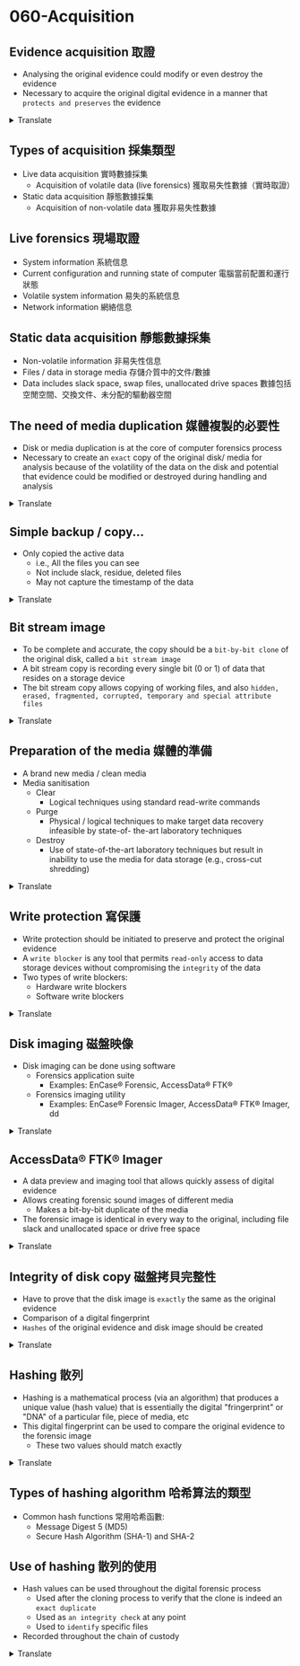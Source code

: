 # 060-Acquisition

## Evidence acquisition 取證

* Analysing the original evidence could modify or even destroy the evidence
* Necessary to acquire the original digital evidence in a manner that `protects and preserves` the evidence
<details>
<summary>Translate</summary>
<p>

* 分析原始證據可能會修改甚至破壞證據
* 必須以`保護和保存`證據的方式獲取原始數字證據
</p>
</details>  

## Types of acquisition 採集類型

* Live data acquisition 實時數據採集
  + Acquisition of volatile data (live forensics) 獲取易失性數據（實時取證）
* Static data acquisition 靜態數據採集
  + Acquisition of non-volatile data 獲取非易失性數據

## Live forensics 現場取證

* System information 系統信息
* Current configuration and running state of computer 電腦當前配置和運行狀態
* Volatile system information 易失的系統信息
* Network information 網絡信息

## Static data acquisition 靜態數據採集

* Non-volatile information 非易失性信息
* Files / data in storage media 存儲介質中的文件/數據
* Data includes slack space, swap files, unallocated drive spaces 數據包括空閒空間、交換文件、未分配的驅動器空間

## The need of media duplication 媒體複製的必要性

* Disk or media duplication is at the core of computer forensics process
* Necessary to create an `exact` copy of the original disk/ media for analysis because of the volatility of the data on the disk and potential that evidence could be modified or destroyed during handling and analysis
<details>
<summary>Translate</summary>
<p>

* 磁盤或媒體複製是計算機取證過程的核心
* 必須創建原始磁盤/媒體的`精確`副本以供分析, 因為磁盤上數據的易失性以及在處理和分析過程中證據可能被修改或破壞的可能性
</p>
</details>  

## Simple backup / copy...

* Only copied the active data
  + i.e., All the files you can see
  + Not include slack, residue, deleted files
  + May not capture the timestamp of the data
<details>
<summary>Translate</summary>
<p>

* 只複製活動數據
   * 即, 您可以看到的所有文件
   * 不包括鬆弛、殘留、刪除的文件
   * 可能無法捕獲數據的時間戳
</p>
</details> 

## Bit stream image

* To be complete and accurate, the copy should be a `bit-by-bit clone` of the original disk, called a `bit stream image`
* A bit stream copy is recording every single bit (0 or 1) of data that resides on a storage device
* The bit stream copy allows copying of working files, and also `hidden, erased, fragmented, corrupted, temporary and special attribute files`
<details>
<summary>Translate</summary>
<p>

* 為了完整和準確, 副本應該是原始磁盤的`逐位克隆`, 稱為`位流圖像`
* 位流副本記錄駐留在存儲設備上的數據的每一位（0 或 1）
* 比特流複製允許複製工作文件, 也允許複製`隱藏、擦除、碎片化、損壞、臨時和特殊屬性文件`
</p>
</details> 

## Preparation of the media 媒體的準備

* A brand new media / clean media
* Media sanitisation
  + Clear
    - Logical techniques using standard read-write commands
  + Purge
    - Physical / logical techniques to make target data recovery infeasible by state-of- the-art laboratory techniques
  + Destroy
    - Use of state-of-the-art laboratory techniques but result in inability to use the media for data storage (e.g., cross-cut shredding)
<details>
<summary>Translate</summary>
<p>

* 全新的媒體/乾淨的媒體
* 媒體消毒
   * 清除

     - 使用標準讀寫命令的邏輯技術

   * 清除

     - 通過最先進的實驗室技術使目標數據恢復不可行的物理/邏輯技術

   * 破壞

     - 使用最先進的實驗室技術, 但導致無法使用介質進行數據存儲（例如, 橫切切碎）

</p>
</details> 

## Write protection 寫保護

* Write protection should be initiated to preserve and protect the original evidence
* A `write blocker` is any tool that permits `read-only` access to data storage devices without compromising the `integrity` of the data
* Two types of write blockers:
  + Hardware write blockers
  + Software write blockers
<details>
<summary>Translate</summary>
<p>

* 應啟動寫保護以保存和保護原始證據
* `寫阻止程序`是允許對數據存儲設備進行`只讀`訪問而不損害數據`完整性`的任何工具
* 兩種寫攔截器：
   * 硬件寫攔截器
   * 軟件寫攔截器 
</p>
</details> 

## Disk imaging 磁盤映像

* Disk imaging can be done using software
  + Forensics application suite
    - Examples: EnCase® Forensic, AccessData® FTK®
  + Forensics imaging utility
    - Examples: EnCase® Forensic Imager, AccessData® FTK® Imager, dd
<details>
<summary>Translate</summary>
<p>

* 磁盤映像可以使用軟件完成
   * 取證應用套件

     - 示例：EnCase® Forensic, AccessData® FTK®

   * 取證成像實用程序

     - 示例：EnCase® Forensic Imager, AccessData® FTK® Imager, dd

</p>
</details> 

## AccessData® FTK® Imager

* A data preview and imaging tool that allows quickly assess of digital evidence
* Allows creating forensic sound images of different media
  + Makes a bit-by-bit duplicate of the media
* The forensic image is identical in every way to the original, including file slack and unallocated space or drive free space
<details>
<summary>Translate</summary>
<p>

* 一種數據預覽和成像工具, 可以快速評估數字證據
* 允許創建不同媒體的法醫聲像
   * 逐位複制媒體
* 取證圖像在各方面都與原始圖像相同, 包括文件鬆弛和未分配空間或驅動器可用空間
</p>
</details> 

## Integrity of disk copy 磁盤拷貝完整性

* Have to prove that the disk image is `exactly` the same as the original evidence
* Comparison of a digital fingerprint
* `Hashes` of the original evidence and disk image should be created
<details>
<summary>Translate</summary>
<p>

* 必須證明磁盤映像與原始證據`完全`相同
* 數字指紋的比較
* 應創建原始證據和磁盤映像的`哈希值`
</p>
</details> 

## Hashing 散列

* Hashing is a mathematical process (via an algorithm) that produces a unique value (hash value) that is essentially the digital "fringerprint" or "DNA" of a particular file, piece of media, etc
* This digital fingerprint can be used to compare the original evidence to the forensic image
  + These two values should match exactly
<details>
<summary>Translate</summary>
<p>

* 散列是一個數學過程（通過算法）, 它產生一個獨特的值（散列值）, 它本質上是特定文件、媒體等的數字“邊緣印記”或“DNA”
* 此數字指紋可用於將原始證據與法醫圖像進行比較
   * 這兩個值應該完全匹配
</p>
</details> 

## Types of hashing algorithm 哈希算法的類型

* Common hash functions 常用哈希函數: 
  + Message Digest 5 (MD5)
  + Secure Hash Algorithm (SHA-1) and SHA-2

## Use of hashing 散列的使用

* Hash values can be used throughout the digital forensic process
  + Used after the cloning process to verify that the clone is indeed an `exact duplicate`
  + Used as `an integrity check` at any point
  + Used to `identify` specific files
* Recorded throughout the chain of custody
<details>
<summary>Translate</summary>
<p>

* 哈希值可用於整個數字取證過程
   * 在克隆過程之後用於驗證克隆確實是 `完全重複` 的
   * 在任何時候用作 `完整性檢查`

   * 用於 `識別` 特定文件
* 在整個監管鏈中記錄
</p>
</details> 
